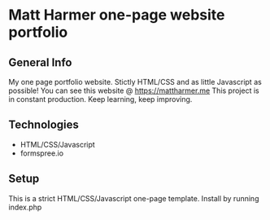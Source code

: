 # Matt Harmer one-page website portfolio

## General Info
My one page portfolio website. Stictly HTML/CSS and as little Javascript as possible!
You can see this website @ https://mattharmer.me
This project is in constant production. Keep learning, keep improving.

## Technologies
- HTML/CSS/Javascript
- formspree.io

## Setup
This is a strict HTML/CSS/Javascript one-page template. Install by running index.php

